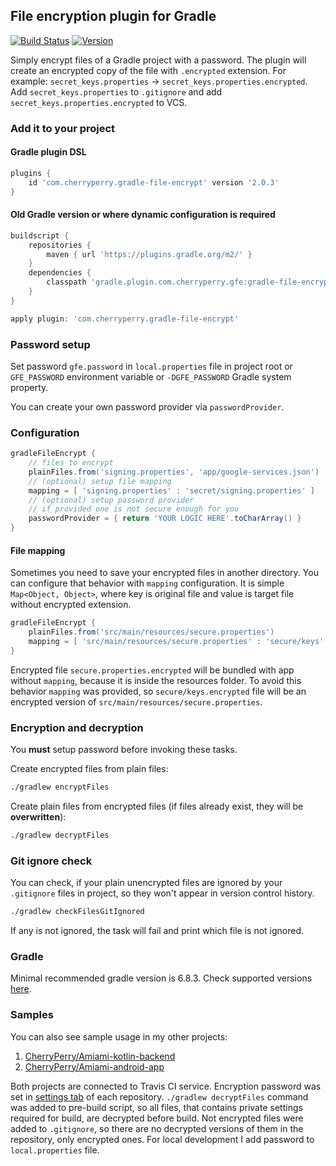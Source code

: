 ## File encryption plugin for Gradle

[![Build Status](https://github.com/CherryPerry/GradleFileEncrypt/actions/workflows/build.yml/badge.svg)](https://github.com/CherryPerry/GradleFileEncrypt/actions/workflows/build.yml)
[![Version](https://img.shields.io/github/release/CherryPerry/GradleFileEncrypt.svg)](https://github.com/CherryPerry/GradleFileEncrypt/releases)

Simply encrypt files of a Gradle project with a password.
The plugin will create an encrypted copy of the file with `.encrypted` extension.
For example: `secret_keys.properties` -> `secret_keys.properties.encrypted`.
Add `secret_keys.properties` to `.gitignore` and add `secret_keys.properties.encrypted` to VCS.

### Add it to your project

#### Gradle plugin DSL

```groovy
plugins {
    id 'com.cherryperry.gradle-file-encrypt' version '2.0.3'
}
```

#### Old Gradle version or where dynamic configuration is required

```groovy
buildscript {
    repositories {
        maven { url 'https://plugins.gradle.org/m2/' }
    }
    dependencies {
        classpath 'gradle.plugin.com.cherryperry.gfe:gradle-file-encrypt:2.0.3'
    }
}

apply plugin: 'com.cherryperry.gradle-file-encrypt'
```

### Password setup

Set password `gfe.password` in `local.properties` file in project root
or `GFE_PASSWORD` environment variable or `-DGFE_PASSWORD` Gradle system property.

You can create your own password provider via `passwordProvider`.

### Configuration

```groovy
gradleFileEncrypt {
    // files to encrypt
    plainFiles.from('signing.properties', 'app/google-services.json')
    // (optional) setup file mapping
    mapping = [ 'signing.properties' : 'secret/signing.properties' ]
    // (optional) setup password provider
    // if provided one is not secure enough for you
    passwordProvider = { return 'YOUR LOGIC HERE'.toCharArray() }
}
```

#### File mapping
Sometimes you need to save your encrypted files in another directory. 
You can configure that behavior with `mapping` configuration. 
It is simple `Map<Object, Object>`, where key is original file
and value is target file without encrypted extension.

```groovy
gradleFileEncrypt {
    plainFiles.from('src/main/resources/secure.properties')
    mapping = [ 'src/main/resources/secure.properties' : 'secure/keys' ]
}
```

Encrypted file `secure.properties.encrypted` will be bundled with app without `mapping`,
because it is inside the resources folder. To avoid this behavior `mapping` was provided,
so `secure/keys.encrypted` file will be an encrypted version of `src/main/resources/secure.properties`.

### Encryption and decryption

You **must** setup password before invoking these tasks.

Create encrypted files from plain files:

```bash
./gradlew encryptFiles
```

Create plain files from encrypted files (if files already exist, they will be **overwritten**):

```bash
./gradlew decryptFiles
```

### Git ignore check

You can check, if your plain unencrypted files are ignored by your `.gitignore` files in project,
so they won't appear in version control history.

```bash
./gradlew checkFilesGitIgnored
```

If any is not ignored, the task will fail and print which file is not ignored.

### Gradle

Minimal recommended gradle version is 6.8.3.
Check supported versions [here](https://github.com/CherryPerry/GradleFileEncrypt/blob/master/src/test/kotlin/com/cherryperry/gfe/FileEncryptPluginFunctionalTest.kt#L42).

### Samples

You can also see sample usage in my other projects:

1. [CherryPerry/Amiami-kotlin-backend](https://github.com/CherryPerry/Amiami-kotlin-backend)
1. [CherryPerry/Amiami-android-app](https://github.com/CherryPerry/Amiami-android-app)

Both projects are connected to Travis CI service.
Encryption password was set in [settings tab](https://docs.travis-ci.com/user/environment-variables/#defining-variables-in-repository-settings) of each repository.
`./gradlew decryptFiles` command was added to pre-build script, so all files, that contains private settings required for build, are decrypted before build.
Not encrypted files were added to `.gitignore`, so there are no decrypted versions of them in the repository, only encrypted ones.
For local development I add password to `local.properties` file.
